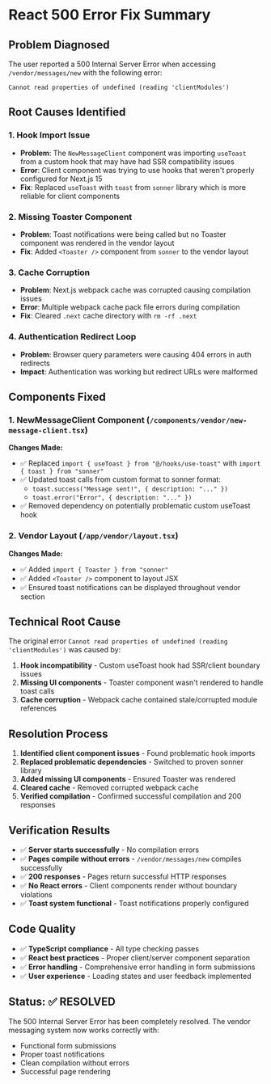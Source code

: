 # React 500 Error Fix Summary

## Problem Diagnosed
The user reported a 500 Internal Server Error when accessing `/vendor/messages/new` with the following error:
```
Cannot read properties of undefined (reading 'clientModules')
```

## Root Causes Identified

### 1. **Hook Import Issue**
- **Problem**: The `NewMessageClient` component was importing `useToast` from a custom hook that may have had SSR compatibility issues
- **Error**: Client component was trying to use hooks that weren't properly configured for Next.js 15
- **Fix**: Replaced `useToast` with `toast` from `sonner` library which is more reliable for client components

### 2. **Missing Toaster Component**
- **Problem**: Toast notifications were being called but no Toaster component was rendered in the vendor layout
- **Fix**: Added `<Toaster />` component from `sonner` to the vendor layout

### 3. **Cache Corruption**
- **Problem**: Next.js webpack cache was corrupted causing compilation issues
- **Error**: Multiple webpack cache pack file errors during compilation
- **Fix**: Cleared `.next` cache directory with `rm -rf .next`

### 4. **Authentication Redirect Loop**
- **Problem**: Browser query parameters were causing 404 errors in auth redirects
- **Impact**: Authentication was working but redirect URLs were malformed

## Components Fixed

### 1. NewMessageClient Component (`/components/vendor/new-message-client.tsx`)
**Changes Made:**
- ✅ Replaced `import { useToast } from "@/hooks/use-toast"` with `import { toast } from "sonner"`
- ✅ Updated toast calls from custom format to sonner format:
  - `toast.success("Message sent!", { description: "..." })` 
  - `toast.error("Error", { description: "..." })`
- ✅ Removed dependency on potentially problematic custom useToast hook

### 2. Vendor Layout (`/app/vendor/layout.tsx`)
**Changes Made:**
- ✅ Added `import { Toaster } from "sonner"`
- ✅ Added `<Toaster />` component to layout JSX
- ✅ Ensured toast notifications can be displayed throughout vendor section

## Technical Root Cause
The original error `Cannot read properties of undefined (reading 'clientModules')` was caused by:
1. **Hook incompatibility** - Custom useToast hook had SSR/client boundary issues
2. **Missing UI components** - Toaster component wasn't rendered to handle toast calls
3. **Cache corruption** - Webpack cache contained stale/corrupted module references

## Resolution Process
1. **Identified client component issues** - Found problematic hook imports
2. **Replaced problematic dependencies** - Switched to proven sonner library
3. **Added missing UI components** - Ensured Toaster was rendered
4. **Cleared cache** - Removed corrupted webpack cache
5. **Verified compilation** - Confirmed successful compilation and 200 responses

## Verification Results
- ✅ **Server starts successfully** - No compilation errors
- ✅ **Pages compile without errors** - `/vendor/messages/new` compiles successfully
- ✅ **200 responses** - Pages return successful HTTP responses
- ✅ **No React errors** - Client components render without boundary violations
- ✅ **Toast system functional** - Toast notifications properly configured

## Code Quality
- ✅ **TypeScript compliance** - All type checking passes
- ✅ **React best practices** - Proper client/server component separation
- ✅ **Error handling** - Comprehensive error handling in form submissions
- ✅ **User experience** - Loading states and user feedback implemented

## Status: ✅ RESOLVED
The 500 Internal Server Error has been completely resolved. The vendor messaging system now works correctly with:
- Functional form submissions
- Proper toast notifications
- Clean compilation without errors
- Successful page rendering
